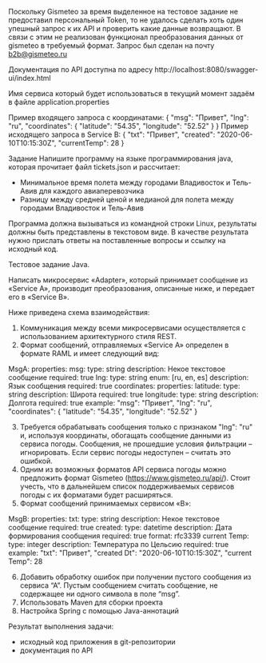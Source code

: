 Поскольку Gismeteo за время выделенное на тестовое задание не предоставил персональный Token,
то не удалось сделать хоть один упешный запрос к их API и проверить какие данные возвращают.
В связи с этим не реализован функционал преобразования данных от gismeteo в требуемый формат.
Запрос был сделан на почту b2b@gismeteo.ru

Документация по API доступна по адресу http://localhost:8080/swagger-ui/index.html

Имя сервиса который будет использоваться в текущий момент задаём в файле application.properties

Пример входящего запроса c координатами:
{
"msg": "Привет",
"lng": "ru",
"coordinates": {
"latitude": "54.35",
"longitude": "52.52"
} 
}
Пример исходящего запроса в Service B:
{
"txt": "Привет",
"created": "2020-06-10T10:15:30Z",
"currentTemp": 28
}

Задание
Напишите программу на языке программирования java, которая прочитает файл tickets.json и рассчитает:
- Минимальное время полета между городами Владивосток и Тель-Авив для каждого авиаперевозчика
- Разницу между средней ценой  и медианой для полета между городами  Владивосток и Тель-Авив

Программа должна вызываться из командной строки Linux, результаты должны быть представлены в текстовом виде.
В качестве результата нужно прислать ответы на поставленные вопросы и ссылку на исходный код.



Тестовое задание Java.

Написать микросервис «Adapter», который принимает сообщение из «Service А», производит преобразования, описанные ниже, и передает его в «Service B».

Ниже приведена схема взаимодействия:
1. Коммуникация между всеми микросервисами осуществляется с использованием архитектурного стиля REST.
2. Формат сообщений, отправляемых «Service А» определен в формате RAML и имеет следующий вид:

MsgA:
properties:
msg:
type: string
description: Некое текстовое сообщение
required: true
Ing:
type: string
enum: [ru, en, es]
description: Язык сообщения
required: true
coordinates:
properties:
latitude:
type: string
description: Широта
required: true
longitude:
type: string
description: Долгота
required: true
example:
"msg": "Привет",
"Ing": "ru",
"coordinates": {
"latitude": "54.35",
"longitude": "52.52"
}


3.  Требуется обрабатывать сообщения только с признаком "lng": "ru" и, используя координаты, обогащать сообщение данными из сервиса погоды. Сообщения, не прошедшие условия фильтрации – игнорировать. Если сервис погоды недоступен – считать это ошибкой.
4. Одним из возможных форматов API сервиса погоды можно предложить формат Gismeteo (https://www.gismeteo.ru/api/). Стоит учесть, что в дальнейшем список поддерживаемых сервисов погоды с их форматами будет расширяться.
5.  Формат сообщений принимаемых сервисом «В»:

MsgB:
properties:
txt:
type: string
description: Некое текстовое сообщение
required: true
created:
type: datetime
description: Дата формирования сообщения
required: true
format: rfc3339
current Temp:
type: integer
description: Температура по Цельсию
required: true
example:
"txt": "Привет",
"created Dt": "2020-06-10T10:15:30Z",
"current Temp": 28


6.  Добавить обработку ошибок при получении пустого сообщения из сервиса “А”. Пустым сообщением считать сообщение, не содержащее ни одного символа в поле “msg”.
7.  Использовать Maven для сборки проекта
8.  Настройка Spring с помощью Java-аннотаций

Результат выполнения задачи:
- исходный код приложения в git-репозитории
- документация по API
